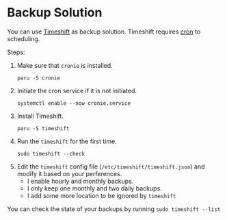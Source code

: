 # Backup Solution

You can use [Timeshift](https://wiki.archlinux.org/title/Timeshift) as backup solution. Timeshift requires [cron](https://wiki.archlinux.org/title/cron) to scheduling.

Steps:
1. Make sure that `cronie` is installed.
    ```shell
    paru -S cronie
    ```
2. Initiate the cron service if it is not initiated.
    ```shell
    systemctl enable --now cronie.service
    ```
3. Install Timeshift.
    ```shell
    paru -S timeshift
    ```
4. Run the `timeshift` for the first time.
    ```shell
    sudo timeshift --check
    ```
5. Edit the `timeshift` config file (`/etc/timeshift/timeshift.json`) and modify it based on your perferences.
    - I enable hourly and monthly backups.
    - I only keep one monthly and two daily backups.
    - I add some more location to be ignored by `timeshift`

You can check the state of your backups by running `sudo timeshift --list`
